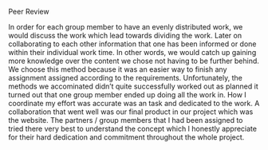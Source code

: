 Peer Review

In order for each group member to have an evenly distributed work, we would discuss the work which lead towards dividing the work. Later on collaborating to each other information that one has been informed or done within their individual work time. In other words, we would catch up gaining more knowledge over the content we chose not having to be further behind. We choose this method because it was an easier way to finish any assignment assigned according to the requirements. Unfortunately, the methods we accominated didn’t quite successfully worked out as planned it turned out that one group member ended up doing all the work in. How I coordinate my effort was accurate was an task and dedicated to the work. A collaboration that went well was our final product in our project which was the website. The partners / group members that I had been assigned to tried there very best to understand the concept which I honestly appreciate for their hard dedication and commitment throughout the whole project. 
